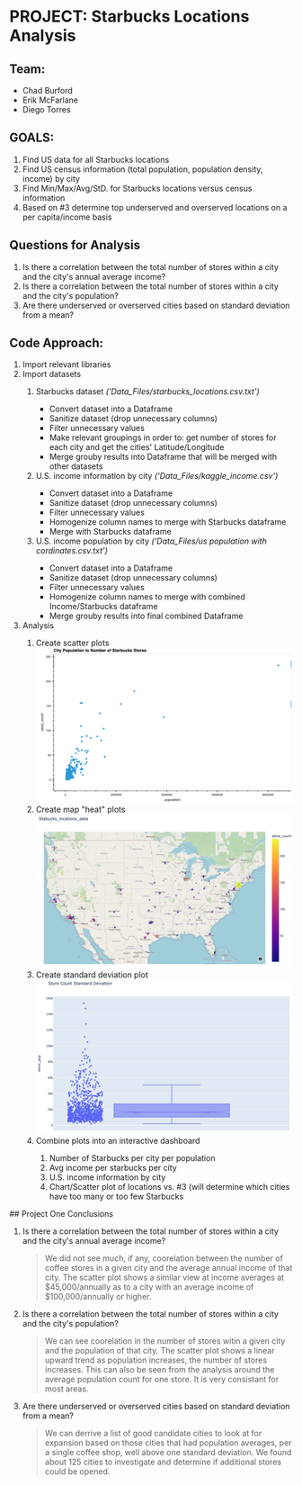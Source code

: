# PROJECT: Starbucks Locations Analysis

## Team:
- Chad Burford
- Erik McFarlane
- Diego Torres


## GOALS:

1. Find US data for all Starbucks locations
2. Find US census information (total population, population density, income) by city
3. Find Min/Max/Avg/StD. for Starbucks locations versus census information
4. Based on #3 determine top underserved and overserved locations on a per capita/income basis

## Questions for Analysis

1. Is there a correlation between the total number of stores within a city and the
    city's annual average income?
2. Is there a correlation between the total number of stores within a city and the city's population?
3. Are there underserved or overserved cities based on standard deviation from a mean?


## Code Approach:

<ol>
  <li>Import relevant libraries</li>
  <li>Import datasets</li>
  <ol>
    <li>Starbucks dataset <i>('Data_Files/starbucks_locations.csv.txt')</i></li>
      <ul><li>Convert dataset into a Dataframe</li>
          <li>Sanitize dataset (drop unnecessary columns)</li>
          <li>Filter unnecessary values</li>
          <li>Make relevant groupings in order to: get number of stores for each city and get the cities' Latitude/Longitude</li>
          <li>Merge grouby results into Dataframe that will be merged with other datasets</li>
      </ul>
    <li> U.S. income information by city <i>('Data_Files/kaggle_income.csv')</i></li>
      <ul><li>Convert dataset into a Dataframe</li>
          <li>Sanitize dataset (drop unnecessary columns)</li>
          <li>Filter unnecessary values</li>
          <li>Homogenize column names to merge with Starbucks dataframe</li>
          <li>Merge with Starbucks dataframe</li>
      </ul>
    <li> U.S. income population by city <i>('Data_Files/us population with cordinates.csv.txt')</i></li>
      <ul><li>Convert dataset into a Dataframe</li>
          <li>Sanitize dataset (drop unnecessary columns)</li>
          <li>Filter unnecessary values</li>
          <li>Homogenize column names to merge with combined Income/Starbucks dataframe</li>
          <li>Merge grouby results into final combined Dataframe</li>
      </ul>    
  </ol>    
  <li>Analysis</li>
  <ol>
    <li>Create scatter plots  <img title="Scatter Plot" alt="scatter plot" src="https://github.com/pentius00/Starbucks_analysis/blob/main/populaton_store_count_chart.png">
    <li>Create map "heat" plots <img title="Starbucks Heat Map" alt="Heat Map" src="https://github.com/pentius00/Starbucks_analysis/blob/main/map_locations_data.png">
    <li>Create standard deviation plot</li>  <img title="Standard Deviation Plot" alt="STD plot" src="https://github.com/pentius00/Starbucks_analysis/blob/main/store_count_std.png">
    <li>Combine plots into an interactive dashboard</li>
    <ol>
      <li>Number of Starbucks per city per population</li>
      <li>Avg income per starbucks per city</li>
      <li>U.S. income information by city</li>
      <li>Chart/Scatter plot of locations vs. #3 (will determine which cities have too many or too few Starbucks</li>
    </ol>
  </ol> 
</ol>  
## Project One Conclusions

1. Is there a correlation between the total number of stores within a city and the
    city's annual average income?
    > We did not see much, if any, coorelation between the number of coffee stores in a given city and the average annual income of that city. The scatter plot shows a similar view at income averages at $45,000/annually as to a city with an average income of $100,000/annually or higher.
2. Is there a correlation between the total number of stores within a city and the city's population?
    > We can see coorelation in the number of stores witin a given city and the population of that city. The scatter plot shows a linear upward trend as population increases, the number of stores increases. This can also be seen from the analysis around the average population count for one store. It is very consistant for most areas.
3. Are there underserved or overserved cities based on standard deviation from a mean?
    > We can derrive a list of good candidate cities to look at for expansion based on those cities that had population averages, per a single coffee shop, well above one standard deviation. We found about 125 cities to investigate and determine if additional stores could be opened.
